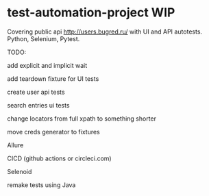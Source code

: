 # test-automation-project WIP
Covering public api http://users.bugred.ru/ with UI and API autotests. Python, Selenium, Pytest. 

TODO:

add explicit and implicit wait

add teardown fixture for UI tests

create user api tests

search entries ui tests

change locators from full xpath to something shorter

move creds generator to fixtures

Allure

CICD (github actions or circleci.com)

Selenoid

remake tests using Java





